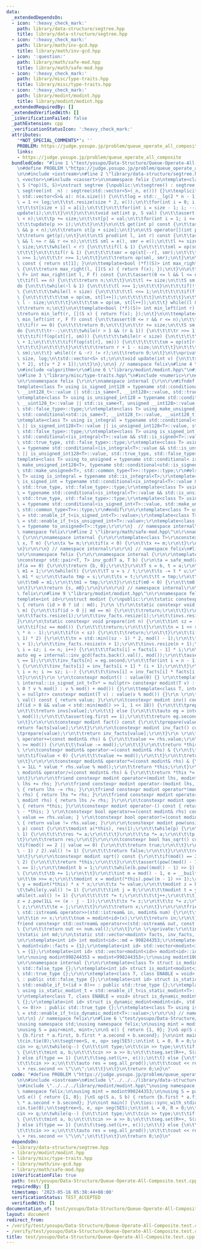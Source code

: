 ```yaml
---
data:
  _extendedDependsOn:
  - icon: ':heavy_check_mark:'
    path: library/data-structure/segtree.hpp
    title: library/data-structure/segtree.hpp
  - icon: ':heavy_check_mark:'
    path: library/math/inv-gcd.hpp
    title: library/math/inv-gcd.hpp
  - icon: ':question:'
    path: library/math/safe-mod.hpp
    title: library/math/safe-mod.hpp
  - icon: ':heavy_check_mark:'
    path: library/misc/type-traits.hpp
    title: library/misc/type-traits.hpp
  - icon: ':heavy_check_mark:'
    path: library/modint/modint.hpp
    title: library/modint/modint.hpp
  _extendedRequiredBy: []
  _extendedVerifiedWith: []
  _isVerificationFailed: false
  _pathExtension: cpp
  _verificationStatusIcon: ':heavy_check_mark:'
  attributes:
    '*NOT_SPECIAL_COMMENTS*': ''
    PROBLEM: https://judge.yosupo.jp/problem/queue_operate_all_composite
    links:
    - https://judge.yosupo.jp/problem/queue_operate_all_composite
  bundledCode: "#line 1 \"test/yosupo/Data-Structure/Queue-Operate-All-Composite.test.cpp\"\
    \n#define PROBLEM \"https://judge.yosupo.jp/problem/queue_operate_all_composite\"\
    \n\n#include <iostream>\n#line 2 \"library/data-structure/segtree.hpp\"\n#include\
    \ <vector>\n#include <cassert>\n\nnamespace felix {\n\ntemplate<class S, S (*e)(),\
    \ S (*op)(S, S)>\nstruct segtree {\npublic:\n\tsegtree() : segtree(0) {}\n\texplicit\
    \ segtree(int _n) : segtree(std::vector<S>(_n, e())) {}\n\texplicit segtree(const\
    \ std::vector<S>& a): n(a.size()) {\n\t\tlog = std::__lg(2 * n - 1);\n\t\tsize\
    \ = 1 << log;\n\t\tst.resize(size * 2, e());\n\t\tfor(int i = 0; i < n; ++i) {\n\
    \t\t\tst[size + i] = a[i];\n\t\t}\n\t\tfor(int i = size - 1; i; --i) {\n\t\t\t\
    update(i);\n\t\t}\n\t}\n\t\n\tvoid set(int p, S val) {\n\t\tassert(0 <= p && p\
    \ < n);\n\t\tp += size;\n\t\tst[p] = val;\n\t\tfor(int i = 1; i <= log; ++i) {\n\
    \t\t\tupdate(p >> i);\n\t\t}\n\t}\n\n\tS get(int p) const {\n\t\tassert(0 <= p\
    \ && p < n);\n\t\treturn st[p + size];\n\t}\n\n\tS operator[](int p) const {\n\
    \t\treturn get(p);\n\t}\n\t\n\tS prod(int l, int r) const {\n\t\tassert(0 <= l\
    \ && l <= r && r <= n);\n\t\tS sml = e(), smr = e();\n\t\tl += size;\n\t\tr +=\
    \ size;\n\t\twhile(l < r) {\n\t\t\tif(l & 1) {\n\t\t\t\tsml = op(sml, st[l++]);\n\
    \t\t\t}\n\t\t\tif(r & 1) {\n\t\t\t\tsmr = op(st[--r], smr);\n\t\t\t}\n\t\t\tl\
    \ >>= 1;\n\t\t\tr >>= 1;\n\t\t}\n\t\treturn op(sml, smr);\n\t}\n\n\tS all_prod()\
    \ const { return st[1]; }\n\n\ttemplate<bool (*f)(S)> int max_right(int l) const\
    \ {\n\t\treturn max_right(l, [](S x) { return f(x); });\n\t}\n\n\ttemplate<class\
    \ F> int max_right(int l, F f) const {\n\t\tassert(0 <= l && l <= n);\n\t\tassert(f(e()));\n\
    \t\tif(l == n) {\n\t\t\treturn n;\n\t\t}\n\t\tl += size;\n\t\tS sm = e();\n\t\t\
    do {\n\t\t\twhile(~l & 1) {\n\t\t\t\tl >>= 1;\n\t\t\t}\n\t\t\tif(!f(op(sm, st[l])))\
    \ {\n\t\t\t\twhile(l < size) {\n\t\t\t\t\tl <<= 1;\n\t\t\t\t\tif(f(op(sm, st[l])))\
    \ {\n\t\t\t\t\t\tsm = op(sm, st[l++]);\n\t\t\t\t\t}\n\t\t\t\t}\n\t\t\t\treturn\
    \ l - size;\n\t\t\t}\n\t\t\tsm = op(sm, st[l++]);\n\t\t} while((l & -l) != l);\n\
    \t\treturn n;\n\t}\n\n\ttemplate<bool (*f)(S)> int min_left(int r) const {\n\t\
    \treturn min_left(r, [](S x) { return f(x); });\n\t}\n\n\ttemplate<class F> int\
    \ min_left(int r, F f) const {\n\t\tassert(0 <= r && r <= n);\n\t\tassert(f(e()));\n\
    \t\tif(r == 0) {\n\t\t\treturn 0;\n\t\t}\n\t\tr += size;\n\t\tS sm = e();\n\t\t\
    do {\n\t\t\tr--;\n\t\t\twhile(r > 1 && (r & 1)) {\n\t\t\t\tr >>= 1;\n\t\t\t}\n\
    \t\t\tif(!f(op(st[r], sm))) {\n\t\t\t\twhile(r < size) {\n\t\t\t\t\tr = r * 2\
    \ + 1;\n\t\t\t\t\tif(f(op(st[r], sm))) {\n\t\t\t\t\t\tsm = op(st[r--], sm);\n\t\
    \t\t\t\t}\n\t\t\t\t}\n\t\t\t\treturn r + 1 - size;\n\t\t\t}\n\t\t\tsm = op(st[r],\
    \ sm);\n\t\t} while((r & -r) != r);\n\t\treturn 0;\n\t}\n\t\nprivate:\n\tint n,\
    \ size, log;\n\tstd::vector<S> st;\n\n\tvoid update(int v) {\n\t\tst[v] = op(st[v\
    \ * 2], st[v * 2 + 1]);\n\t}\n};\n\n} // namespace felix\n#line 4 \"library/modint/modint.hpp\"\
    \n#include <algorithm>\r\n#line 6 \"library/modint/modint.hpp\"\n#include <type_traits>\r\
    \n#line 3 \"library/misc/type-traits.hpp\"\n#include <numeric>\r\n#line 5 \"library/misc/type-traits.hpp\"\
    \n\r\nnamespace felix {\r\n\r\nnamespace internal {\r\n\r\n#ifndef _MSC_VER\r\n\
    template<class T> using is_signed_int128 = typename std::conditional<std::is_same<T,\
    \ __int128_t>::value || std::is_same<T, __int128>::value, std::true_type, std::false_type>::type;\r\
    \ntemplate<class T> using is_unsigned_int128 = typename std::conditional<std::is_same<T,\
    \ __uint128_t>::value || std::is_same<T, unsigned __int128>::value, std::true_type,\
    \ std::false_type>::type;\r\ntemplate<class T> using make_unsigned_int128 = typename\
    \ std::conditional<std::is_same<T, __int128_t>::value, __uint128_t, unsigned __int128>;\r\
    \ntemplate<class T> using is_integral = typename std::conditional<std::is_integral<T>::value\
    \ || is_signed_int128<T>::value || is_unsigned_int128<T>::value, std::true_type,\
    \ std::false_type>::type;\r\ntemplate<class T> using is_signed_int = typename\
    \ std::conditional<(is_integral<T>::value && std::is_signed<T>::value) || is_signed_int128<T>::value,\
    \ std::true_type, std::false_type>::type;\r\ntemplate<class T> using is_unsigned_int\
    \ = typename std::conditional<(is_integral<T>::value && std::is_unsigned<T>::value)\
    \ || is_unsigned_int128<T>::value, std::true_type, std::false_type>::type;\r\n\
    template<class T> using to_unsigned = typename std::conditional< is_signed_int128<T>::value,\
    \ make_unsigned_int128<T>, typename std::conditional<std::is_signed<T>::value,\
    \ std::make_unsigned<T>, std::common_type<T>>::type>::type;\r\n#else\r\ntemplate<class\
    \ T> using is_integral = typename std::is_integral<T>;\r\ntemplate<class T> using\
    \ is_signed_int = typename std::conditional<is_integral<T>::value && std::is_signed<T>::value,\
    \ std::true_type, std::false_type>::type;\r\ntemplate<class T> using is_unsigned_int\
    \ = typename std::conditional<is_integral<T>::value && std::is_unsigned<T>::value,\
    \ std::true_type, std::false_type>::type;\r\ntemplate<class T> using to_unsigned\
    \ = typename std::conditional<is_signed_int<T>::value, std::make_unsigned<T>,\
    \ std::common_type<T>>::type;\r\n#endif\r\n\r\ntemplate<class T> using is_signed_int_t\
    \ = std::enable_if_t<is_signed_int<T>::value>;\r\ntemplate<class T> using is_unsigned_int_t\
    \ = std::enable_if_t<is_unsigned_int<T>::value>;\r\ntemplate<class T> using to_unsigned_t\
    \ = typename to_unsigned<T>::type;\r\n\r\n}  // namespace internal\r\n\r\n}  //\
    \ namespace felix\r\n#line 2 \"library/math/safe-mod.hpp\"\n\r\nnamespace felix\
    \ {\r\n\r\nnamespace internal {\r\n\r\ntemplate<class T>\r\nconstexpr T safe_mod(T\
    \ x, T m) {\r\n\tx %= m;\r\n\tif(x < 0) {\r\n\t\tx += m;\r\n\t}\r\n\treturn x;\r\
    \n}\r\n\r\n} // namespace internal\r\n\r\n} // namespace felix\n#line 3 \"library/math/inv-gcd.hpp\"\
    \n\r\nnamespace felix {\r\n\r\nnamespace internal {\r\n\r\ntemplate<class T>\r\
    \nconstexpr std::pair<T, T> inv_gcd(T a, T b) {\r\n\ta = safe_mod(a, b);\r\n\t\
    if(a == 0) {\r\n\t\treturn {b, 0};\r\n\t}\r\n\tT s = b, t = a;\r\n\tT m0 = 0,\
    \ m1 = 1;\r\n\twhile(t) {\r\n\t\tT u = s / t;\r\n\t\ts -= t * u;\r\n\t\tm0 -=\
    \ m1 * u;\r\n\t\tauto tmp = s;\r\n\t\ts = t;\r\n\t\tt = tmp;\r\n\t\ttmp = m0;\r\
    \n\t\tm0 = m1;\r\n\t\tm1 = tmp;\r\n\t}\r\n\tif(m0 < 0) {\r\n\t\tm0 += b / s;\r\
    \n\t}\r\n\treturn {s, m0};\r\n}\r\n\r\n} // namespace internal\r\n\r\n} // namespace\
    \ felix\r\n#line 9 \"library/modint/modint.hpp\"\n\r\nnamespace felix {\r\n\r\n\
    template<int id>\r\nstruct modint {\r\npublic:\r\n\tstatic constexpr int mod()\
    \ { return (id > 0 ? id : md); }\r\n \t\r\n\tstatic constexpr void set_mod(int\
    \ m) {\r\n\t\tif(id > 0 || md == m) {\r\n\t\t\treturn;\r\n\t\t}\r\n\t\tmd = m;\r\
    \n\t\tfacts.resize(1);\r\n\t\tinv_facts.resize(1);\r\n\t\tinvs.resize(1);\r\n\t\
    }\r\n\r\n\tstatic constexpr void prepare(int n) {\r\n\t\tint sz = (int) facts.size();\r\
    \n\t\tif(sz == mod()) {\r\n\t\t\treturn;\r\n\t\t}\r\n\t\tn = 1 << std::__lg(2\
    \ * n - 1);\r\n\t\tif(n < sz) {\r\n\t\t\treturn;\r\n\t\t}\r\n\t\tif(n < (sz -\
    \ 1) * 2) {\r\n\t\t\tn = std::min((sz - 1) * 2, mod() - 1);\r\n\t\t}\r\n\t\tfacts.resize(n\
    \ + 1);\r\n\t\tinv_facts.resize(n + 1);\r\n\t\tinvs.resize(n + 1);\r\n\t\tfor(int\
    \ i = sz; i <= n; i++) {\r\n\t\t\tfacts[i] = facts[i - 1] * i;\r\n\t\t}\r\n\t\t\
    auto eg = internal::inv_gcd(facts.back().val(), mod());\r\n\t\tassert(eg.first\
    \ == 1);\r\n\t\tinv_facts[n] = eg.second;\r\n\t\tfor(int i = n - 1; i >= sz; i--)\
    \ {\r\n\t\t\tinv_facts[i] = inv_facts[i + 1] * (i + 1);\r\n\t\t}\r\n\t\tfor(int\
    \ i = n; i >= sz; i--) {\r\n\t\t\tinvs[i] = inv_facts[i] * facts[i - 1];\r\n\t\
    \t}\r\n\t}\r\n \r\n\tconstexpr modint() : value(0) {} \r\n\ttemplate<class T,\
    \ internal::is_signed_int_t<T>* = nullptr> constexpr modint(T v) : value(v >=\
    \ 0 ? v % mod() : v % mod() + mod()) {}\r\n\ttemplate<class T, internal::is_unsigned_int_t<T>*\
    \ = nullptr> constexpr modint(T v) : value(v % mod()) {}\r\n \r\n\tconstexpr int\
    \ val() const { return value; }\r\n\r\n\tconstexpr modint inv() const {\r\n\t\t\
    if(id > 0 && value < std::min(mod() >> 1, 1 << 18)) {\r\n\t\t\tprepare(value);\r\
    \n\t\t\treturn invs[value];\r\n\t\t} else {\r\n\t\t\tauto eg = internal::inv_gcd(value,\
    \ mod());\r\n\t\t\tassert(eg.first == 1);\r\n\t\t\treturn eg.second;\r\n\t\t}\r\
    \n\t}\r\n\r\n\tconstexpr modint fact() const {\r\n\t\tprepare(value);\r\n\t\t\
    return facts[value];\r\n\t}\r\n\r\n\tconstexpr modint inv_fact() const {\r\n\t\
    \tprepare(value);\r\n\t\treturn inv_facts[value];\r\n\t}\r\n \r\n\tconstexpr modint&\
    \ operator+=(const modint& rhs) & {\r\n\t\tvalue += rhs.value;\r\n\t\tif(value\
    \ >= mod()) {\r\n\t\t\tvalue -= mod();\r\n\t\t}\r\n\t\treturn *this;\r\n\t}\r\n\
    \ \r\n\tconstexpr modint& operator-=(const modint& rhs) & {\r\n\t\tvalue -= rhs.value;\r\
    \n\t\tif(value < 0) {\r\n\t\t\tvalue += mod();\r\n\t\t}\r\n\t\treturn *this;\r\
    \n\t}\r\n\r\n\tconstexpr modint& operator*=(const modint& rhs) & {\r\n\t\tvalue\
    \ = 1LL * value * rhs.value % mod();\r\n\t\treturn *this;\r\n\t}\r\n\r\n\tconstexpr\
    \ modint& operator/=(const modint& rhs) & {\r\n\t\treturn *this *= rhs.inv();\r\
    \n\t}\r\n\r\n\tfriend constexpr modint operator+(modint lhs, modint rhs) { return\
    \ lhs += rhs; }\r\n\tfriend constexpr modint operator-(modint lhs, modint rhs)\
    \ { return lhs -= rhs; }\r\n\tfriend constexpr modint operator*(modint lhs, modint\
    \ rhs) { return lhs *= rhs; }\r\n\tfriend constexpr modint operator/(modint lhs,\
    \ modint rhs) { return lhs /= rhs; }\r\n\r\n\tconstexpr modint operator+() const\
    \ { return *this; }\r\n\tconstexpr modint operator-() const { return modint()\
    \ - *this; } \r\n\tconstexpr bool operator==(const modint& rhs) const { return\
    \ value == rhs.value; } \r\n\tconstexpr bool operator!=(const modint& rhs) const\
    \ { return value != rhs.value; }\r\n\r\n\tconstexpr modint pow(unsigned long long\
    \ p) const {\r\n\t\tmodint a(*this), res(1);\r\n\t\twhile(p) {\r\n\t\t\tif(p &\
    \ 1) {\r\n\t\t\t\tres *= a;\r\n\t\t\t}\r\n\t\t\ta *= a;\r\n\t\t\tp >>= 1;\r\n\t\
    \t}\r\n\t\treturn res;\r\n\t}\r\n\r\n\tconstexpr bool has_sqrt() const {\r\n\t\
    \tif(mod() == 2 || value == 0) {\r\n\t\t\treturn true;\r\n\t\t}\r\n\t\tif(pow((mod()\
    \ - 1) / 2).val() != 1) {\r\n\t\t\treturn false;\r\n\t\t}\r\n\t\treturn true;\r\
    \n\t}\r\n\r\n\tconstexpr modint sqrt() const {\r\n\t\tif(mod() == 2 || value <\
    \ 2) {\r\n\t\t\treturn *this;\r\n\t\t}\r\n\t\tassert(pow((mod() - 1) / 2).val()\
    \ == 1);\r\n\t\tmodint b = 1;\r\n\t\twhile(b.pow((mod() - 1) >> 1).val() == 1)\
    \ {\r\n\t\t\tb += 1;\r\n\t\t}\r\n\t\tint m = mod() - 1, e = __builtin_ctz(m);\r\
    \n\t\tm >>= e;\r\n\t\tmodint x = modint(*this).pow((m - 1) >> 1);\r\n\t\tmodint\
    \ y = modint(*this) * x * x;\r\n\t\tx *= value;\r\n\t\tmodint z = b.pow(m);\r\n\
    \t\twhile(y.val() != 1) {\r\n\t\t\tint j = 0;\r\n\t\t\tmodint t = y;\r\n\t\t\t\
    while(t.val() != 1) {\r\n\t\t\t\tt *= t;\r\n\t\t\t\tj++;\r\n\t\t\t}\r\n\t\t\t\
    z = z.pow(1LL << (e - j - 1));\r\n\t\t\tx *= z;\r\n\t\t\tz *= z;\r\n\t\t\ty *=\
    \ z;\r\n\t\t\te = j;\r\n\t\t}\r\n\t\treturn x;\r\n\t}\r\n\r\n\tfriend constexpr\
    \ std::istream& operator>>(std::istream& in, modint& num) {\r\n\t\tlong long x;\r\
    \n\t\tin >> x;\r\n\t\tnum = modint<id>(x);\r\n\t\treturn in;\r\n\t}\r\n\t\r\n\t\
    friend constexpr std::ostream& operator<<(std::ostream& out, const modint& num)\
    \ {\r\n\t\treturn out << num.val();\r\n\t}\r\n \r\nprivate:\r\n\tint value;\r\n\
    \tstatic int md;\r\n\tstatic std::vector<modint> facts, inv_facts, invs;\r\n};\r\
    \n\r\ntemplate<int id> int modint<id>::md = 998244353;\r\ntemplate<int id> std::vector<modint<id>>\
    \ modint<id>::facts = {1};\r\ntemplate<int id> std::vector<modint<id>> modint<id>::inv_facts\
    \ = {1};\r\ntemplate<int id> std::vector<modint<id>> modint<id>::invs = {0};\r\
    \n\r\nusing modint998244353 = modint<998244353>;\r\nusing modint1000000007 = modint<1000000007>;\r\
    \n\r\nnamespace internal {\r\n\r\ntemplate<class T> struct is_modint : public\
    \ std::false_type {};\r\ntemplate<int id> struct is_modint<modint<id>> : public\
    \ std::true_type {};\r\n\r\ntemplate<class T, class ENABLE = void> struct is_static_modint\
    \ : public std::false_type {};\r\ntemplate<int id> struct is_static_modint<modint<id>,\
    \ std::enable_if_t<(id > 0)>> : public std::true_type {};\r\ntemplate<class T>\
    \ using is_static_modint_t = std::enable_if_t<is_static_modint<T>::value>;\r\n\
    \r\ntemplate<class T, class ENABLE = void> struct is_dynamic_modint : public std::false_type\
    \ {};\r\ntemplate<int id> struct is_dynamic_modint<modint<id>, std::enable_if_t<(id\
    \ <= 0)>> : public std::true_type {};\r\ntemplate<class T> using is_dynamic_modint_t\
    \ = std::enable_if_t<is_dynamic_modint<T>::value>;\r\n\r\n} // namespace internal\r\
    \n\r\n} // namespace felix\r\n#line 6 \"test/yosupo/Data-Structure/Queue-Operate-All-Composite.test.cpp\"\
    \nusing namespace std;\nusing namespace felix;\n\nusing mint = modint998244353;\n\
    \nusing S = pair<mint, mint>;\n\nS e() { return {1, 0}; }\nS op(S a, S b) { return\
    \ {b.first * a.first, b.first * a.second + b.second}; }\n\nint main() {\n\tios::sync_with_stdio(false);\n\
    \tcin.tie(0);\n\tsegtree<S, e, op> seg(5E5);\n\tint L = 0, R = 0;\n\tint q;\n\t\
    cin >> q;\n\twhile(q--) {\n\t\tint type;\n\t\tcin >> type;\n\t\tif(type == 0)\
    \ {\n\t\t\tmint a, b;\n\t\t\tcin >> a >> b;\n\t\t\tseg.set(R++, S(a, b));\n\t\t\
    } else if(type == 1) {\n\t\t\tseg.set(L++, e());\n\t\t} else {\n\t\t\tmint x;\n\
    \t\t\tcin >> x;\n\t\t\tauto res = seg.all_prod();\n\t\t\tcout << res.first * x\
    \ + res.second << \"\\n\";\n\t\t}\n\t}\n\treturn 0;\n}\n"
  code: "#define PROBLEM \"https://judge.yosupo.jp/problem/queue_operate_all_composite\"\
    \n\n#include <iostream>\n#include \"../../../library/data-structure/segtree.hpp\"\
    \n#include \"../../../library/modint/modint.hpp\"\nusing namespace std;\nusing\
    \ namespace felix;\n\nusing mint = modint998244353;\n\nusing S = pair<mint, mint>;\n\
    \nS e() { return {1, 0}; }\nS op(S a, S b) { return {b.first * a.first, b.first\
    \ * a.second + b.second}; }\n\nint main() {\n\tios::sync_with_stdio(false);\n\t\
    cin.tie(0);\n\tsegtree<S, e, op> seg(5E5);\n\tint L = 0, R = 0;\n\tint q;\n\t\
    cin >> q;\n\twhile(q--) {\n\t\tint type;\n\t\tcin >> type;\n\t\tif(type == 0)\
    \ {\n\t\t\tmint a, b;\n\t\t\tcin >> a >> b;\n\t\t\tseg.set(R++, S(a, b));\n\t\t\
    } else if(type == 1) {\n\t\t\tseg.set(L++, e());\n\t\t} else {\n\t\t\tmint x;\n\
    \t\t\tcin >> x;\n\t\t\tauto res = seg.all_prod();\n\t\t\tcout << res.first * x\
    \ + res.second << \"\\n\";\n\t\t}\n\t}\n\treturn 0;\n}\n"
  dependsOn:
  - library/data-structure/segtree.hpp
  - library/modint/modint.hpp
  - library/misc/type-traits.hpp
  - library/math/inv-gcd.hpp
  - library/math/safe-mod.hpp
  isVerificationFile: true
  path: test/yosupo/Data-Structure/Queue-Operate-All-Composite.test.cpp
  requiredBy: []
  timestamp: '2023-05-16 05:38:44+08:00'
  verificationStatus: TEST_ACCEPTED
  verifiedWith: []
documentation_of: test/yosupo/Data-Structure/Queue-Operate-All-Composite.test.cpp
layout: document
redirect_from:
- /verify/test/yosupo/Data-Structure/Queue-Operate-All-Composite.test.cpp
- /verify/test/yosupo/Data-Structure/Queue-Operate-All-Composite.test.cpp.html
title: test/yosupo/Data-Structure/Queue-Operate-All-Composite.test.cpp
---
```

